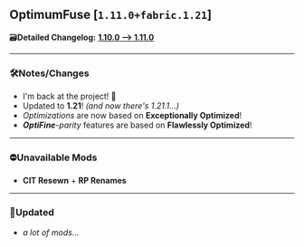 ## OptimumFuse [`1.11.0+fabric.1.21`]

🗃️**Detailed Changelog:** [**1.10.0 --> 1.11.0**](https://github.com/UltimatChamp/optimum-fuse/compare/v1.10.0...1.11.0)

<hr>

### 🛠️Notes/Changes

- I'm back at the project! 🥳
- Updated to **1.21**! _(and now there's 1.21.1...)_
- _Optimizations_ are now based on **Exceptionally Optimized**!
- _**OptiFine**-parity_ features are based on **Flawlessly Optimized**!

<hr>

### ⛔Unavailable Mods

- **CIT Resewn** + **RP Renames**

<hr>

### 🔄️Updated

- _a lot of mods..._
